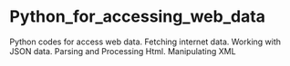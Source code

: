 # Python_for_accessing_web_data
Python codes for access web data. Fetching internet data. Working with JSON data. Parsing and Processing Html. Manipulating XML
